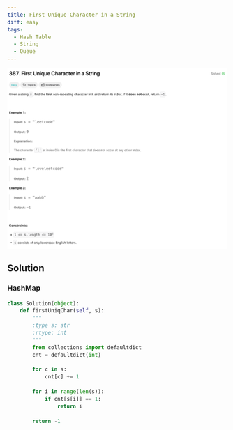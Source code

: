 ```yaml
---
title: First Unique Character in a String
diff: easy
tags:
  - Hash Table
  - String
  - Queue
---
```


<img class="medium-zoom" src="/algo/first-unique-character-in-a-string.png" alt="https://leetcode.com/problems/first-unique-character-in-a-string">

## Solution

### HashMap

```py
class Solution(object):
    def firstUniqChar(self, s):
        """
        :type s: str
        :rtype: int
        """
        from collections import defaultdict
        cnt = defaultdict(int)

        for c in s:
            cnt[c] += 1
        
        for i in range(len(s)):
            if cnt[s[i]] == 1:
                return i
        
        return -1
```
